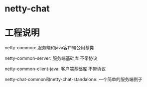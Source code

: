 # netty-chat


# 工程说明

netty-common: 服务端和java客户端公用基类

netty-common-server: 服务端基础库 不带协议

netty-common-client-java: 客户端基础库  不带协议


netty-chat-common和netty-chat-standalone: 一个简单的服务端例子
